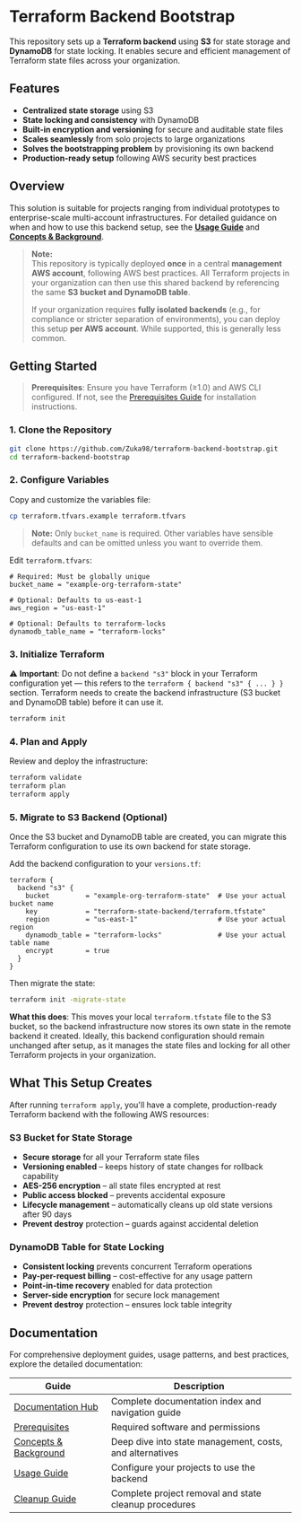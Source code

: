 # Terraform Backend Bootstrap

This repository sets up a **Terraform backend** using **S3** for state storage and **DynamoDB** for state locking. It enables secure and efficient management of Terraform state files across your organization.

## Features

- **Centralized state storage** using S3
- **State locking and consistency** with DynamoDB
- **Built-in encryption and versioning** for secure and auditable state files
- **Scales seamlessly** from solo projects to large organizations
- **Solves the bootstrapping problem** by provisioning its own backend
- **Production-ready setup** following AWS security best practices


## Overview

This solution is suitable for projects ranging from individual prototypes to enterprise-scale multi-account infrastructures. For detailed guidance on when and how to use this backend setup, see the **[Usage Guide](docs/usage.md)** and **[Concepts & Background](docs/concepts.md)**.

> **Note:**  
> This repository is typically deployed **once** in a central **management AWS account**, following AWS best practices. All Terraform projects in your organization can then use this shared backend by referencing the same **S3 bucket and DynamoDB table**.
>
> If your organization requires **fully isolated backends** (e.g., for compliance or stricter separation of environments), you can deploy this setup **per AWS account**. While supported, this is generally less common.


## Getting Started

> **Prerequisites**: Ensure you have Terraform (≥1.0) and AWS CLI configured. If not, see the [Prerequisites Guide](docs/prerequisites.md) for installation instructions.

### 1. Clone the Repository

```bash
git clone https://github.com/Zuka98/terraform-backend-bootstrap.git
cd terraform-backend-bootstrap
```

### 2. Configure Variables

Copy and customize the variables file:

```bash
cp terraform.tfvars.example terraform.tfvars
```

> **Note:** Only `bucket_name` is required. Other variables have sensible defaults and can be omitted unless you want to override them.

Edit `terraform.tfvars`:

```hcl
# Required: Must be globally unique
bucket_name = "example-org-terraform-state"

# Optional: Defaults to us-east-1
aws_region = "us-east-1"

# Optional: Defaults to terraform-locks
dynamodb_table_name = "terraform-locks"
```

### 3. Initialize Terraform

⚠️ **Important**: Do not define a `backend "s3"` block in your Terraform configuration yet — this refers to the `terraform { backend "s3" { ... } }` section. Terraform needs to create the backend infrastructure (S3 bucket and DynamoDB table) before it can use it.

```bash
terraform init
```

### 4. Plan and Apply

Review and deploy the infrastructure:

```bash
terraform validate
terraform plan
terraform apply
```

### 5. Migrate to S3 Backend (Optional)

Once the S3 bucket and DynamoDB table are created, you can migrate this Terraform configuration to use its own backend for state storage.

Add the backend configuration to your `versions.tf`:

```hcl
terraform {
  backend "s3" {
    bucket         = "example-org-terraform-state"  # Use your actual bucket name
    key            = "terraform-state-backend/terraform.tfstate"
    region         = "us-east-1"                    # Use your actual region
    dynamodb_table = "terraform-locks"              # Use your actual table name
    encrypt        = true
  }
}
```

Then migrate the state:

```bash
terraform init -migrate-state
```

**What this does**: This moves your local `terraform.tfstate` file to the S3 bucket, so the backend infrastructure now stores its own state in the remote backend it created. Ideally, this backend configuration should remain unchanged after setup, as it manages the state files and locking for all other Terraform projects in your organization.

## What This Setup Creates

After running `terraform apply`, you'll have a complete, production-ready Terraform backend with the following AWS resources:

### S3 Bucket for State Storage
- **Secure storage** for all your Terraform state files
- **Versioning enabled** – keeps history of state changes for rollback capability
- **AES-256 encryption** – all state files encrypted at rest
- **Public access blocked** – prevents accidental exposure
- **Lifecycle management** – automatically cleans up old state versions after 90 days
- **Prevent destroy** protection – guards against accidental deletion

### DynamoDB Table for State Locking
- **Consistent locking** prevents concurrent Terraform operations
- **Pay-per-request billing** – cost-effective for any usage pattern
- **Point-in-time recovery** enabled for data protection
- **Server-side encryption** for secure lock management
- **Prevent destroy** protection – ensures lock table integrity


## Documentation

For comprehensive deployment guides, usage patterns, and best practices, explore the detailed documentation:

| Guide | Description |
|-------|-------------|
| [Documentation Hub](docs/README.md) | Complete documentation index and navigation guide |
| [Prerequisites](docs/prerequisites.md) | Required software and permissions |
| [Concepts & Background](docs/concepts.md) | Deep dive into state management, costs, and alternatives |
| [Usage Guide](docs/usage.md) | Configure your projects to use the backend |
| [Cleanup Guide](docs/cleanup.md) | Complete project removal and state cleanup procedures |